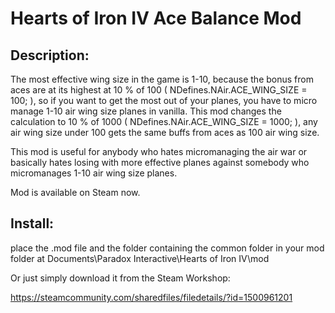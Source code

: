 # Hearts of Iron IV Ace Balance Mod

## Description:

The most effective wing size in the game is 1-10, because the bonus from aces are at its highest at 10 % of 100 ( NDefines.NAir.ACE_WING_SIZE = 100; ), so if you want to get the most out of your planes, you have to micro manage 1-10 air wing size planes in vanilla.
This mod changes the calculation to 10 % of 1000 ( NDefines.NAir.ACE_WING_SIZE = 1000; ), any air wing size under 100 gets the same buffs from aces as 100 air wing size.

This mod is useful for anybody who hates micromanaging the air war or basically hates losing with more effective
planes against somebody who micromanages 1-10 air wing size planes.

Mod is available on Steam now.

## Install:

place the .mod file and the folder containing the common folder in your mod folder at 
Documents\Paradox Interactive\Hearts of Iron IV\mod

Or just simply download it from the Steam Workshop:

https://steamcommunity.com/sharedfiles/filedetails/?id=1500961201